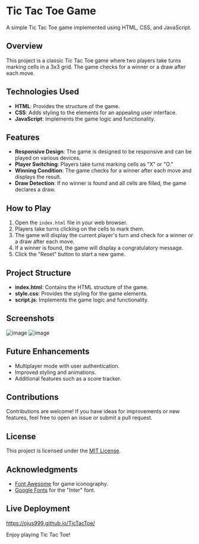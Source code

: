 # Tic Tac Toe Game

A simple Tic Tac Toe game implemented using HTML, CSS, and JavaScript.

## Overview

This project is a classic Tic Tac Toe game where two players take turns marking cells in a 3x3 grid. The game checks for a winner or a draw after each move.

## Technologies Used

- **HTML**: Provides the structure of the game.
- **CSS**: Adds styling to the elements for an appealing user interface.
- **JavaScript**: Implements the game logic and functionality.

## Features

- **Responsive Design**: The game is designed to be responsive and can be played on various devices.
- **Player Switching**: Players take turns marking cells as "X" or "O."
- **Winning Condition**: The game checks for a winner after each move and displays the result.
- **Draw Detection**: If no winner is found and all cells are filled, the game declares a draw.

## How to Play

1. Open the `index.html` file in your web browser.
2. Players take turns clicking on the cells to mark them.
3. The game will display the current player's turn and check for a winner or a draw after each move.
4. If a winner is found, the game will display a congratulatory message.
5. Click the "Reset" button to start a new game.

## Project Structure

- **index.html**: Contains the HTML structure of the game.
- **style.css**: Provides the styling for the game elements.
- **script.js**: Implements the game logic and functionality.

## Screenshots

![image](https://github.com/Ojus999/TicTacToe/assets/113508437/23c627d1-6f44-4824-9a9b-4ac19f515f6d)
![image](https://github.com/Ojus999/TicTacToe/assets/113508437/96e3457f-1447-480b-bb3f-536d79ac07a1)



## Future Enhancements

- Multiplayer mode with user authentication.
- Improved styling and animations.
- Additional features such as a score tracker.

## Contributions

Contributions are welcome! If you have ideas for improvements or new features, feel free to open an issue or submit a pull request.

## License

This project is licensed under the [MIT License](LICENSE).

## Acknowledgments

- [Font Awesome](https://fontawesome.com/) for game iconography.
- [Google Fonts](https://fonts.google.com/) for the "Inter" font.

## Live Deployment

https://ojus999.github.io/TicTacToe/

Enjoy playing Tic Tac Toe!
